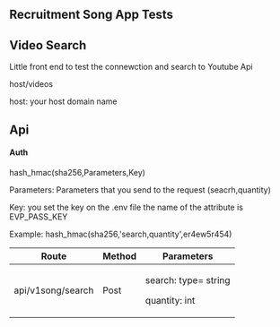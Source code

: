 ## Recruitment Song App Tests

<h2>Video Search</h2>

<p>Little front end to test the connewction and search to Youtube Api</p>
<p>host/videos </p>
<p>host: your host domain name</span></p>


<h2>Api</h2>

<h4>Auth</h4>

<p>hash_hmac(sha256,Parameters,Key)</p>
<p>Parameters:
    <span>Parameters that you send to the request (seacrh,quantity)</span>
</p>
<p>Key: 
    <span>you set the key on the .env file the name of the attribute is EVP_PASS_KEY</span>
</p>
<p>Example:
hash_hmac(sha256,'search,quantity',er4ew5r454)
</p>


<table>
    <thead>
        <tr>
            <th>Route</th>
            <th>Method</th>
            <th>Parameters</th>
        </tr>
    </thead>
    <tbody>
        <tr>
            <td>api/v1song/search</td>
            <td>Post</td>
            <td>
                <p>search: <span>type= string</span></p>
                <p>quantity: <span>int </span></p>
            </td>
        </tr>
    </tbody>
</table>
